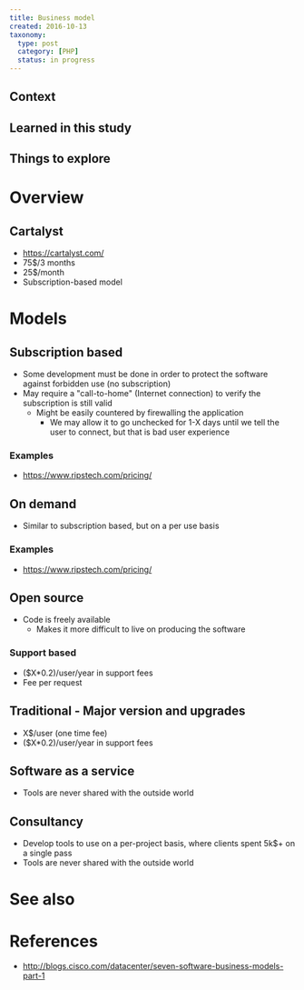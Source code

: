 ```yaml
---
title: Business model
created: 2016-10-13
taxonomy:
  type: post
  category: [PHP]
  status: in progress
---
```


## Context

## Learned in this study

## Things to explore

# Overview

## Cartalyst
* https://cartalyst.com/
* 75$/3 months
* 25$/month
* Subscription-based model

# Models
## Subscription based
* Some development must be done in order to protect the software against forbidden use (no subscription)
* May require a "call-to-home" (Internet connection) to verify the subscription is still valid
	* Might be easily countered by firewalling the application
		* We may allow it to go unchecked for 1-X days until we tell the user to connect, but that is bad user experience

### Examples
* https://www.ripstech.com/pricing/

## On demand
* Similar to subscription based, but on a per use basis

### Examples
* https://www.ripstech.com/pricing/

## Open source
* Code is freely available
	* Makes it more difficult to live on producing the software

### Support based
* ($X*0.2)/user/year in support fees
* Fee per request

## Traditional - Major version and upgrades
* X$/user (one time fee)
* ($X*0.2)/user/year in support fees

## Software as a service
* Tools are never shared with the outside world

## Consultancy
* Develop tools to use on a per-project basis, where clients spent 5k$+ on a single pass
* Tools are never shared with the outside world

# See also

# References
* http://blogs.cisco.com/datacenter/seven-software-business-models-part-1
